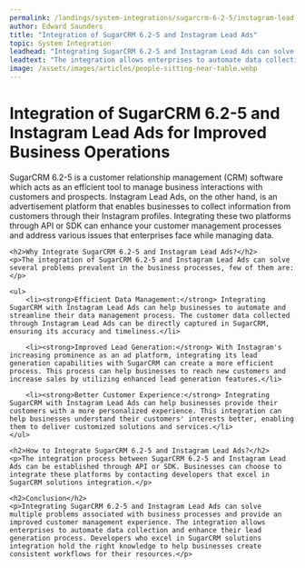 ```yaml
---
permalink: /landings/system-integrations/sugarcrm-6-2-5/instagram-lead-ads
author: Edward Saunders
title: "Integration of SugarCRM 6.2-5 and Instagram Lead Ads"
topic: System Integration
leadhead: "Integrating SugarCRM 6.2-5 and Instagram Lead Ads can solve multiple problems associated with business processes and provide an improved customer management experience"
leadtext: "The integration allows enterprises to automate data collection and enhance their lead generation process. Developers who excel in SugarCRM solutions integration hold the right knowledge to help businesses create consistent workflows for their resources."
image: /assets/images/articles/people-sitting-near-table.webp
---
```

<div class="arttext">	<h1>Integration of SugarCRM 6.2-5 and Instagram Lead Ads for Improved Business Operations</h1>
	<p>SugarCRM 6.2-5 is a customer relationship management (CRM) software which acts as an efficient tool to manage business interactions with customers and prospects. Instagram Lead Ads, on the other hand, is an advertisement platform that enables businesses to collect information from customers through their Instagram profiles. Integrating these two platforms through API or SDK can enhance your customer management processes and address various issues that enterprises face while managing data.</p>

	<h2>Why Integrate SugarCRM 6.2-5 and Instagram Lead Ads?</h2>
	<p>The integration of SugarCRM 6.2-5 and Instagram Lead Ads can solve several problems prevalent in the business processes, few of them are:</p>

	<ul>
		<li><strong>Efficient Data Management:</strong> Integrating SugarCRM with Instagram Lead Ads can help businesses to automate and streamline their data management process. The customer data collected through Instagram Lead Ads can be directly captured in SugarCRM, ensuring its accuracy and timeliness.</li>

		<li><strong>Improved Lead Generation:</strong> With Instagram's increasing prominence as an ad platform, integrating its lead generation capabilities with SugarCRM can create a more efficient process. This process can help businesses to reach new customers and increase sales by utilizing enhanced lead generation features.</li>

		<li><strong>Better Customer Experience:</strong> Integrating SugarCRM with Instagram Lead Ads can help businesses provide their customers with a more personalized experience. This integration can help businesses understand their customers' interests better, enabling them to deliver customized solutions and services.</li>
	</ul>

	<h2>How to Integrate SugarCRM 6.2-5 and Instagram Lead Ads?</h2>
	<p>The integration process between SugarCRM 6.2-5 and Instagram Lead Ads can be established through API or SDK. Businesses can choose to integrate these platforms by contacting developers that excel in SugarCRM solutions integration.</p>

	<h2>Conclusion</h2>
	<p>Integrating SugarCRM 6.2-5 and Instagram Lead Ads can solve multiple problems associated with business processes and provide an improved customer management experience. The integration allows enterprises to automate data collection and enhance their lead generation process. Developers who excel in SugarCRM solutions integration hold the right knowledge to help businesses create consistent workflows for their resources.</p>
</div>